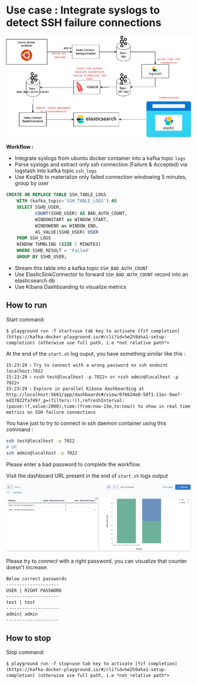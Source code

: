 # Use case : Integrate syslogs to detect SSH failure connections

<img src="./docs/architecture.png">

**Workflow :**
- Integrate syslogs from ubuntu docker container into a kafka topic `logs`
- Parse syslogs and extract only ssh connection (Failure & Accepted) via logstash into kafka topic `ssh_logs`
- Use KsqlDb to materialize only failed connection windowing 5 minutes, group by user
``` sql
CREATE OR REPLACE TABLE SSH_TABLE_LOGS
    WITH (kafka_topic='SSH_TABLE_LOGS') AS
    SELECT SSHD_USER,
           COUNT(SSHD_USER) AS BAD_AUTH_COUNT,
           WINDOWSTART as WINDOW_START,
           WINDOWEND as WINDOW_END,
           AS_VALUE(SSHD_USER) USER
    FROM SSH_LOGS
    WINDOW TUMBLING (SIZE 5 MINUTES)
    WHERE SSHD_RESULT = 'Failed'
    GROUP BY SSHD_USER;
```
- Stream this table into a kafka topic `SSH_BAD_AUTH_COUNT`
- Use ElasticSinkConnector to forward `SSH_BAD_AUTH_COUNT` record into an elasticsearch db
- Use Kibana Dashboarding to visualize metrics

## How to run

Start command:
```
$ playground run -f start<use tab key to activate [fzf completion](https://kafka-docker-playground.io/#/cli?id=%e2%9a%a1-setup-completion) (otherwise use full path, i.e *not relative path*>
```

At the end of the `start.sh` log ouput, you have something similar like this :
``` log
15:23:29 ℹ️ Try to connect with a wrong password on ssh endoint localhost:7022
15:23:29 ℹ️ <ssh test@localhost -p 7022> or <ssh admin@localhost -p 7022>
15:23:29 ℹ️ Explore in parallel Kibana dashboarding at http://localhost:5601/app/dashboards#/view/076624e0-58f1-11ec-9ae7-ed37822fa749?_g=(filters:!(),refreshInterval:(pause:!f,value:2000),time:(from:now-15m,to:now)) to show in real time metrics on SSH failure connections
```

You have just to try to connect in ssh daemon container using this command :
``` bash
ssh test@localhost -p 7022
# OR
ssh admin@localhost -p 7022
```

Please enter a bad password to complete the workflow.

Visit the dashboard URL present in the end of `start.sh` logs output

<img src="./docs/dashboard.png">

Please try to connect with a right password, you can visualize that counter doesn't increase.
```
Below correct passwords
--------------------
USER | RIGHT PASSWORD
--------------------
test | test
--------------------
admin| admin
--------------------
```

## How to stop

Stop command:
```
$ playground run -f stop<use tab key to activate [fzf completion](https://kafka-docker-playground.io/#/cli?id=%e2%9a%a1-setup-completion) (otherwise use full path, i.e *not relative path*>
```

